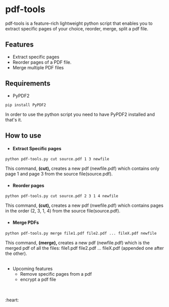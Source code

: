 # pdf-tools
pdf-tools is a feature-rich lightweight python script that enables you to extract specific pages of your choice, reorder, merge, split a pdf file.
## Features
* Extract specific pages
* Reorder pages of a PDF file.
* Merge multiple PDF files
## Requirements
* PyPDF2 
~~~
pip install PyPDF2
~~~
In order to use the python script you need to have PyPDF2 installed and that's it.

## How to use

* #### Extract Specific pages
~~~
python pdf-tools.py cut source.pdf 1 3 newfile
~~~
This command, <b> (cut), </b> creates a new pdf (newfile.pdf) which contains only page 1 and page 3 from the source file(source.pdf).
* #### Reorder pages
~~~
python pdf-tools.py cut source.pdf 2 3 1 4 newfile
~~~
This command, <b> (cut), </b> creates a new pdf (nwefile.pdf) which contains pages in the order (2, 3, 1, 4) from the source file(source.pdf).
* #### Merge PDFs
~~~
python pdf-tools.py merge file1.pdf file2.pdf ... fileX.pdf newfile
~~~
This command, <b> (merge), </b> creates a new pdf (newfile.pdf) which is the merged pdf of all the files: file1.pdf file2.pdf ... fileX.pdf (appended one after the other).
<br>
<br>
* Upcoming features
    * Remove specific pages from a pdf
    * encrypt a pdf file
<br>
<br>
:heart:
